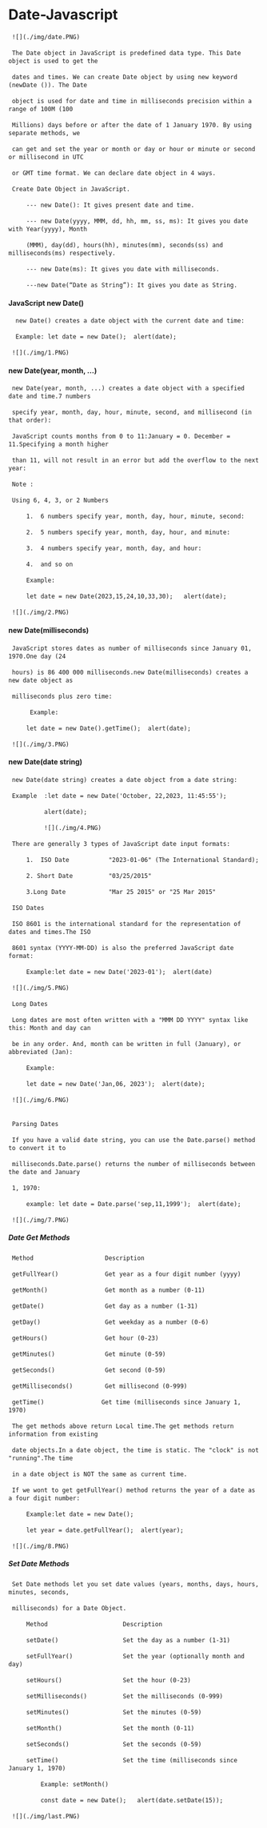 # Date-Javascript

     ![](./img/date.PNG)

     The Date object in JavaScript is predefined data type. This Date object is used to get the 
     
     dates and times. We can create Date object by using new keyword (newDate ()). The Date 
     
     object is used for date and time in milliseconds precision within a range of 100M (100 
     
     Millions) days before or after the date of 1 January 1970. By using separate methods, we 
     
     can get and set the year or month or day or hour or minute or second or millisecond in UTC 
     
     or GMT time format. We can declare date object in 4 ways.
     
     Create Date Object in JavaScript.

         --- new Date(): It gives present date and time.

         --- new Date(yyyy, MMM, dd, hh, mm, ss, ms): It gives you date with Year(yyyy), Month
         
         (MMM), day(dd), hours(hh), minutes(mm), seconds(ss) and milliseconds(ms) respectively.

         --- new Date(ms): It gives you date with milliseconds.

         ---new Date(“Date as String”): It gives you date as String.
 
#### JavaScript new Date()
 
      new Date() creates a date object with the current date and time:

      Example: let date = new Date();  alert(date);

     ![](./img/1.PNG)
      
      
#### new Date(year, month, ...)

     new Date(year, month, ...) creates a date object with a specified date and time.7 numbers 
     
     specify year, month, day, hour, minute, second, and millisecond (in that order):
     
     JavaScript counts months from 0 to 11:January = 0. December = 11.Specifying a month higher 
     
     than 11, will not result in an error but add the overflow to the next year:

     Note :

     Using 6, 4, 3, or 2 Numbers

         1.  6 numbers specify year, month, day, hour, minute, second:
         
         2.  5 numbers specify year, month, day, hour, and minute:
         
         3.  4 numbers specify year, month, day, and hour: 
         
         4.  and so on
         
         Example:
         
         let date = new Date(2023,15,24,10,33,30);   alert(date);

     ![](./img/2.PNG)

#### new Date(milliseconds)

     JavaScript stores dates as number of milliseconds since January 01, 1970.One day (24 
     
     hours) is 86 400 000 milliseconds.new Date(milliseconds) creates a new date object as 
     
     milliseconds plus zero time:
     
          Example:
         
         let date = new Date().getTime();  alert(date);

     ![](./img/3.PNG)


#### new Date(date string)

     new Date(date string) creates a date object from a date string:
     
     Example  :let date = new Date('October, 22,2023, 11:45:55');
            
              alert(date);

              ![](./img/4.PNG)

     There are generally 3 types of JavaScript date input formats:
         
         1.  ISO Date       	"2023-01-06" (The International Standard);
         
         2. Short Date          "03/25/2015"
        
         3.Long Date           	"Mar 25 2015" or "25 Mar 2015"

     ISO Dates

     ISO 8601 is the international standard for the representation of dates and times.The ISO 
     
     8601 syntax (YYYY-MM-DD) is also the preferred JavaScript date format:
         
         Example:let date = new Date('2023-01');  alert(date)

     ![](./img/5.PNG)

     Long Dates

     Long dates are most often written with a "MMM DD YYYY" syntax like this: Month and day can 
     
     be in any order. And, month can be written in full (January), or abbreviated (Jan): 
         
         Example: 
         
         let date = new Date('Jan,06, 2023');  alert(date);

     ![](./img/6.PNG)
    

     Parsing Dates

     If you have a valid date string, you can use the Date.parse() method to convert it to 
     
     milliseconds.Date.parse() returns the number of milliseconds between the date and January 
     
     1, 1970:
         
         example: let date = Date.parse('sep,11,1999');  alert(date);

     ![](./img/7.PNG)

##### Date Get Methods

     Method 	               Description
     
     getFullYear() 	           Get year as a four digit number (yyyy)
     
     getMonth() 	           Get month as a number (0-11)
     
     getDate() 	               Get day as a number (1-31)
     
     getDay()  	               Get weekday as a number (0-6)
     
     getHours() 	           Get hour (0-23)
     
     getMinutes() 	           Get minute (0-59)
     
     getSeconds() 	           Get second (0-59)
     
     getMilliseconds() 	       Get millisecond (0-999)
     
     getTime() 	              Get time (milliseconds since January 1, 1970)

     The get methods above return Local time.The get methods return information from existing 
     
     date objects.In a date object, the time is static. The "clock" is not "running".The time 
     
     in a date object is NOT the same as current time.
     
     If we wont to get getFullYear() method returns the year of a date as a four digit number:
         
         Example:let date = new Date();
         
         let year = date.getFullYear();  alert(year);

     ![](./img/8.PNG)

##### Set Date Methods
 
     Set Date methods let you set date values (years, months, days, hours, minutes, seconds, 
     
     milliseconds) for a Date Object.

         Method 	                Description
         
         setDate() 	                Set the day as a number (1-31)
         
         setFullYear() 	            Set the year (optionally month and day)
         
         setHours() 	            Set the hour (0-23)
         
         setMilliseconds() 	        Set the milliseconds (0-999)
         
         setMinutes() 	            Set the minutes (0-59)
         
         setMonth() 	            Set the month (0-11)
         
         setSeconds() 	            Set the seconds (0-59)
         
         setTime()        	        Set the time (milliseconds since January 1, 1970)

             Example: setMonth()

             const date = new Date();   alert(date.setDate(15));

     ![](./img/last.PNG)
